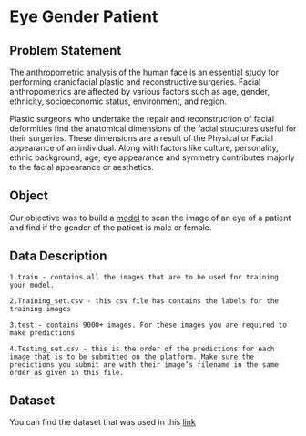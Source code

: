 # Eye Gender Patient

## Problem Statement

The anthropometric analysis of the human face is an essential study for performing craniofacial plastic and reconstructive surgeries. Facial anthropometrics are affected by various factors such as age, gender, ethnicity, socioeconomic status, environment, and region.  

Plastic surgeons who undertake the repair and reconstruction of facial deformities find the anatomical dimensions of the facial structures useful for their surgeries. These dimensions are a result of the Physical or Facial appearance of an individual. Along with factors like culture, personality, ethnic background, age; eye appearance and symmetry contributes majorly to the facial appearance or aesthetics.

## Object

Our objective was to build a [model](https://github.com/AndreasAvgou/Eye-Gender-Patient/blob/main/eye_model.ipynb) to scan the image of an eye of a patient and find if the gender of the patient is male or female.

## Data Description
```
1.train - contains all the images that are to be used for training your model.

2.Training_set.csv - this csv file has contains the labels for the training images

3.test - contains 9000+ images. For these images you are required to make predictions

4.Testing_set.csv - this is the order of the predictions for each image that is to be submitted on the platform. Make sure the predictions you submit are with their image’s filename in the same order as given in this file.

```

## Dataset
You can find the dataset that was used in this [link](https://drive.google.com/drive/folders/12ECUiITiJOPh_K8hhfu37soC3pWyNh-7?usp=sharing)
